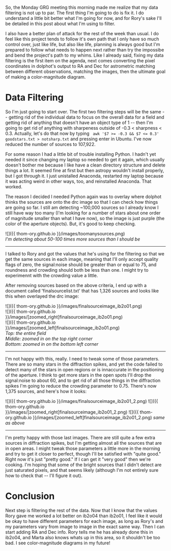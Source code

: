 So, the Monday GRG meeting this morning made me realize that my data filtering is not up to par. The first thing I'm going to do is fix it. I do understand a little bit better what I'm going for now, and for Rory's sake I'll be detailed in this post about what I'm using to filter. 

I also have a better plan of attack for the rest of the week than usual. I do feel like this project tends to follow it's own path that I only have so much control over, just like life, but also like life, planning is always good but I'm prepared to follow what needs to happen next rather than try the impossibe and bend the project's path to my whims. Like I already said, fixing my data filtering is the first item on the agenda, next comes converting the pixel coordinates in dolphot's output to RA and Dec for astrometric matching between different observations, matching the images, then the ultimate goal of making a color-magnitude diagram.

# Data Filtering
So I'm just going to start over. The first two filtering steps will be the same -- getting rid of the individual data to focus on the overall data for a field and getting rid of anything that doesn't have an object type of 1 -- then I'm going to get rid of anything with sharpeness outside of -0.3 < sharpness < 0.3. Actually, let's do that now by typing ` awk '$7 >= -0.3 && $7 <= 0.3' goodstars.txt > notsharp.txt` and pressing enter in Ubuntu. I've now reduced the number of sources to 107,922.

For some reason I had a little bit of trouble installing Python. I hadn't yet needed it since changing my laptop so needed to get it again, which usually doesn't bother me because I like have a clean directory structure and delete things a lot. It seemed fine at first but then astropy wouldn't install properly, but I got through it. I just unistalled Anaconda, restarted my laptop because it was acting weird in other ways, too, and reinstalled Anaconda. That worked.

The reason I decided I needed Python again was to overlay where dolphot thinks the sources are onto the drc image so that I can check how things are going so far. I still am detecting ~100,000 sources so I already know I still have way too many (I'm looking for a number of stars about one order of magnitude smaller than what I have now), so the image is just purple (the color of the aperture objects). But, it's good to keep checking. 

![]({{ thom-ory.github.io }}/images/toomanysources.png)       
_I'm detecting about 50-100 times more sources than I should be_

---
I talked to Rory and got the values that he's using for the filtering so that we get the same sources in each image, meaning that I'll only accept quality flags of zero, the signal:noise should be greater than or equal to 75, and roundness and crowding should both be less than one. I might try to experimennt with the crowding value a little. 

After removing sources based on the above criteria, I end up with a document called 'finalsourcelist.txt' that has 1,326 sources and looks like this when overlayed the drc image:

![]({{ thom-ory.github.io }}/images/finalsourceimage_ib2o01.png)    
![]({{ thom-ory.github.io }}/images/[zoomed_right]finalsourceimage_ib2o01.png)    
![]({{ thom-ory.github.io }}/images/[zoomed_left]finalsourceimage_ib2o01.png)   
_Top: the entire field   
Middle: zoomed in on the top right corner   
Bottom: zoomed in on the bottom left corner_ 

---
I'm not happy with this, really. I need to tweak some of those parameters. There are so many stars in the diffraction spikes, and yet the code failed to detect many of the stars in open regions or is innaccurate in the positioning of the aperture. I think to get more stars in the open spots I'll drop the signal:noise to about 60, and to get rid of all those things in the diffraction spikes I'm going to reduce the crowding parameter to 0.75. There's now 1,375 sources, and here's how it looks:  

![]({{ thom-ory.github.io }}/images/finalsourceimage_ib2o01_2.png)
![]({{ thom-ory.github.io }}/images/[zoomed_right]finalsourceimage_ib2o01_2.png)
![]({{ thom-ory.github.io }}/images/[zoomed_left]finalsourceimage_ib2o01_2.png)
_same as above_

---
I'm pretty happy with those last images. There are still quite a few extra sources in diffraction spikes, but I'm getting almost all the sources that are in open areas. I might tweak those parameters a little more in the morning and try to get it closer to perfect, though I'll be satisfied with "quite good." Right now it's just "pretty good." If I can get it "very good" then we're cooking. I'm hoping that some of the bright sources that I didn't detect are just saturated pixels, and that seems likely (although I'm not entirely sure how to check that -- I'll figure it out). 

# Conclusion
Next step is filtering the rest of the data. Now that I know that the values Rory gave me worked a lot better on ib2o04 than ib2o01, I feel like it would be okay to have different parameters for each image, as long as Rory's and my parameters vary from image to image in the exact same way. Then I can start adding RA and Dec info. Rory tells me he has already done this in ib2o04, and Marta also knows whats up in this area, so it shouldn't be too bad. I see color-magnitude diagrams in my future!  
